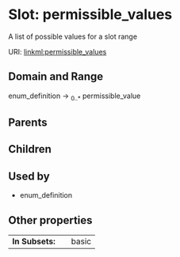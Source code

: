 
# Slot: permissible_values


A list of possible values for a slot range

URI: [linkml:permissible_values](https://w3id.org/linkml/permissible_values)


## Domain and Range

enum_definition &#8594;  <sub>0..\*</sub> permissible_value

## Parents


## Children


## Used by

 * enum_definition

## Other properties

|  |  |  |
| --- | --- | --- |
| **In Subsets:** | | basic |

